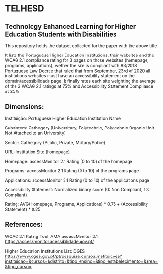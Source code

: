 # TELHESD
## Technology Enhanced Learning for Higher Education Students with Disabilities
This repository holds the dataset collected for the paper with the above title

It lists the Portuguese Higher Education Institutions, their websites and the WCAG 2.1 compliance rating for 3 pages on those websites (homepage, programs, applications), wether the site is compliant with 83/2018 Portuguese Law Decree that ruled that from September, 23rd of 2020 all institutions websites must have an accessibility statement on the domain/acessibilidade page. It finally rates each site weighting the average of the 3 WCAG 2.1 ratings at 75% and Accessibility Statement Compliance at 25%

## Dimensions:
Instituição: Portuguese Higher Education Institution Name

Subsistem: Cathegory (Universitary, Polytechnic, Polytechnic Organic Unit Not Attached to an University)

Sector: Cathegory (Public, Private, Military/Police)	

URL: Institution Site (homepage)

Homepage: accessMonitor 2.1 Rating (0 to 10) of the homepage 	

Programs: accessMonitor 2.1 Rating (0 to 10) of the programs page	

Applications: accessMonitor 2.1 Rating (0 to 10) of the applications page

Accessibility Statement: Normalized binary score (0: Non Compliant, 10: Compliant)	

Rating: AVG(Homepage, Programs, Applications) * 0.75 + (Accessibility Statement) * 0.25	


## References:

WCAG 2.1 Rating Tool:	AMA accessMonitor 2.1	
https://accessmonitor.acessibilidade.gov.pt/

Higher Education Institutions List:	DGES
https://www.dges.gov.pt/pt/pesquisa_cursos_instituicoes?instituicao=&cursos=&distrito=&tipo_ensino=&tipo_estabelecimento=&area=&tipo_curso=
